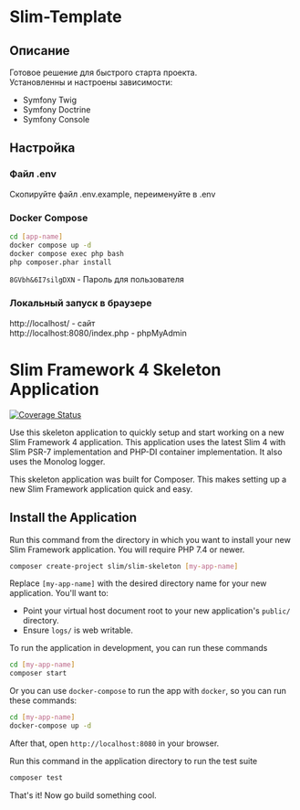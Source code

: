 # Slim-Template
## Описание
Готовое решение для быстрого старта проекта.  
Установленны и настроены зависимости:
- Symfony Twig
- Symfony Doctrine
- Symfony Console

## Настройка
### Файл .env
Скопируйте файл .env.example, переименуйте в .env

### Docker Compose
```bash
cd [app-name]
docker compose up -d
docker compose exec php bash
php composer.phar install
```

`8GVbh&6I7silgDXN` - Пароль для пользователя

### Локальный запуск в браузере
http://localhost/ - сайт  
http://localhost:8080/index.php - phpMyAdmin  

# Slim Framework 4 Skeleton Application

[![Coverage Status](https://coveralls.io/repos/github/slimphp/Slim-Skeleton/badge.svg?branch=master)](https://coveralls.io/github/slimphp/Slim-Skeleton?branch=master)

Use this skeleton application to quickly setup and start working on a new Slim Framework 4 application. This application uses the latest Slim 4 with Slim PSR-7 implementation and PHP-DI container implementation. It also uses the Monolog logger.

This skeleton application was built for Composer. This makes setting up a new Slim Framework application quick and easy.

## Install the Application

Run this command from the directory in which you want to install your new Slim Framework application. You will require PHP 7.4 or newer.

```bash
composer create-project slim/slim-skeleton [my-app-name]
```

Replace `[my-app-name]` with the desired directory name for your new application. You'll want to:

* Point your virtual host document root to your new application's `public/` directory.
* Ensure `logs/` is web writable.

To run the application in development, you can run these commands 

```bash
cd [my-app-name]
composer start
```

Or you can use `docker-compose` to run the app with `docker`, so you can run these commands:
```bash
cd [my-app-name]
docker-compose up -d
```
After that, open `http://localhost:8080` in your browser.

Run this command in the application directory to run the test suite

```bash
composer test
```

That's it! Now go build something cool.
